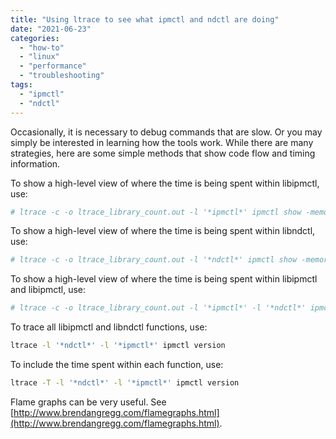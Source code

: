 ```yaml
---
title: "Using ltrace to see what ipmctl and ndctl are doing"
date: "2021-06-23"
categories: 
  - "how-to"
  - "linux"
  - "performance"
  - "troubleshooting"
tags: 
  - "ipmctl"
  - "ndctl"
---
```


Occasionally, it is necessary to debug commands that are slow. Or you may simply be interested in learning how the tools work. While there are many strategies, here are some simple methods that show code flow and timing information.

To show a high-level view of where the time is being spent within libipmctl, use:

```bash
# ltrace -c -o ltrace_library_count.out -l '*ipmctl*' ipmctl show -memoryresources
```

To show a high-level view of where the time is being spent within libndctl, use:

```bash
# ltrace -c -o ltrace_library_count.out -l '*ndctl*' ipmctl show -memoryresources
```

To show a high-level view of where the time is being spent within libipmctl and libipmctl, use:

```bash
# ltrace -c -o ltrace_library_count.out -l '*ipmctl*' -l '*ndctl*' ipmctl show -memoryresources
```

To trace all libipmctl and libndctl functions, use:

```bash
ltrace -l '*ndctl*' -l '*ipmctl*' ipmctl version
```

To include the time spent within each function, use:

```bash
ltrace -T -l '*ndctl*' -l '*ipmctl*' ipmctl version
```

Flame graphs can be very useful. See [http://www.brendangregg.com/flamegraphs.html](http://www.brendangregg.com/flamegraphs.html).
